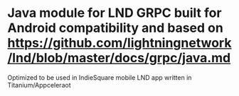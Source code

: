 # Java module for LND GRPC built for Android compatibility and based on https://github.com/lightningnetwork/lnd/blob/master/docs/grpc/java.md

Optimized to be used in IndieSquare mobile LND app written in Titanium/Appceleraot
